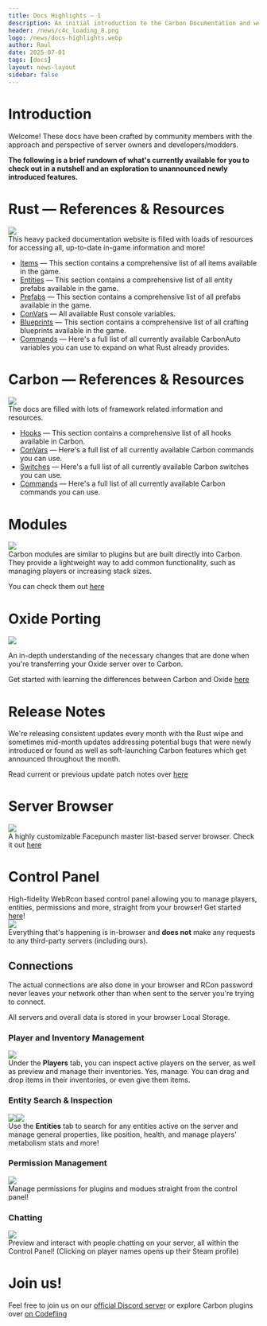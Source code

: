```yaml
---
title: Docs Highlights — 1
description: An initial introduction to the Carbon Documentation and website in general. It comes packed with lots of automatically updated content and reliable APIs for developers to use or owners to study! 
header: /news/c4c_loading_8.png
logo: /news/docs-highlights.webp
author: Raul
date: 2025-07-01
tags: [docs]
layout: news-layout
sidebar: false
---
```


<h1 class="news-text-section">Introduction</h1>
<div class="news-section">
Welcome! These docs have been crafted by community members with the approach and perspective of server owners and developers/modders. 

**The following is a brief rundown of what's currently available for you to check out in a nutshell and an exploration to unannounced newly introduced features.**
</div>

<h1 class="news-text-section">Rust — References & Resources</h1>
<img class="news-image mt-5" src="/news/items-showcase.png"/>

<div class="news-section">
This heavy packed documentation website is filled with loads of resources for accessing all, up-to-date in-game information and more!

- <a href="../../references/items" target="_blank">Items</a> — This section contains a comprehensive list of all items available in the game.
- <a href="../../references/entities" target="_blank">Entities</a> — This section contains a comprehensive list of all entity prefabs available in the game.
- <a href="../../references/prefabs" target="_blank">Prefabs</a> — This section contains a comprehensive list of all prefabs available in the game.
- <a href="../../references/rust-convars" target="_blank">ConVars</a> — All available Rust console variables.
- <a href="../../references/blueprints" target="_blank">Blueprints</a> — This section contains a comprehensive list of all crafting blueprints available in the game.
- <a href="../../references/rust-commands" target="_blank">Commands</a> — Here's a full list of all currently available CarbonAuto variables you can use to expand on what Rust already provides.

</div>

<h1 class="news-text-section">Carbon — References & Resources</h1>
<img class="news-image mt-5" src="/news/hooks-showcase.png"/>

<div class="news-section">
The docs are filled with lots of framework related information and resources.

- <a href="../../references/hooks" target="_blank">Hooks</a> — This section contains a comprehensive list of all hooks available in Carbon.
- <a href="../../references/convars" target="_blank">ConVars</a> — Here's a full list of all currently available Carbon commands you can use.
- <a href="../../references/switches" target="_blank">Switches</a> — Here's a full list of all currently available Carbon switches you can use.
- <a href="../../references/commands" target="_blank">Commands</a> — Here's a full list of all currently available Carbon commands you can use.
</div>

<h1 class="news-text-section">Modules</h1>
<img class="news-image mt-5" src="/misc/admin_f.webp"/>
<div class="news-section">
Carbon modules are similar to plugins but are built directly into Carbon. They provide a lightweight way to add common functionality, such as managing players or increasing stack sizes.

You can check them out <a href="../../owners/modules/what-are-modules" target="_blank">here</a>
</div>

<h1 class="news-text-section" target="_blank">Oxide Porting</h1>
<div class="news-section">
<img class="news-image mt-5" src="/misc/oxide-to-carbon.webp"/>

An in-depth understanding of the necessary changes that are done when you're transferring your Oxide server over to Carbon.

Get started with learning the differences between Carbon and Oxide <a href="../../owners/oxide-porting" target="_blank">here</a>
</div>

<h1 class="news-text-section" target="_blank">Release Notes</h1>
<div class="news-section">
We're releasing consistent updates every month with the Rust wipe and sometimes mid-month updates addressing potential bugs that were newly introduced or found as well as soft-launching Carbon features which get announced throughout the month.

Read current or previous update patch notes over <a href="../../references/release-notes" target="_blank">here</a>
</div>

<h1 class="news-text-section">Server Browser</h1>
<img class="news-image mt-5" src="/news/serverbrowser-showcase.png"/>
<div class="news-section">
A highly customizable Facepunch master list-based server browser. Check it out <a href="../../tools/server-browser" target="_blank">here</a>
</div>

<h1 class="news-text-section">Control Panel</h1>
<div class="news-section">
High-fidelity WebRcon based control panel allowing you to manage players, entities, permissions and more, straight from your browser! Get started <a href="../../tools/control-panel" target="_blank">here</a>!
</div>
<img class="news-image mt-5" src="/news/controlp-1-showcase.png"/>
<div class="news-section">
Everything that's happening is in-browser and <strong>does not</strong> make any requests to any third-party servers (including ours).

<h2 class="news-text-section">Connections</h2>
The actual connections are also done in your browser and RCon password never leaves your network other than when sent to the server you're trying to connect.

All servers and overall data is stored in your browser Local Storage.
</div>

<h3 class="news-text-section">Player and Inventory Management</h3>
<img class="news-image mt-5" src="/news/controlp-2-showcase.png"/>
<div class="news-section">
Under the <strong>Players</strong> tab, you can inspect active players on the server, as well as preview and manage their inventories. Yes, manage. You can drag and drop items in their inventories, or even give them items.
</div>

<h3 class="news-text-section">Entity Search & Inspection</h3>
<div class="flex w-[50%] h-[50%]"><img class="news-image mt-5" src="/news/controlp-3-showcase.png"/><img class="news-image mt-5" src="/news/controlp-4-showcase.png"/></div>
<div class="news-section">
Use the <strong>Entities</strong> tab to search for any entities active on the server and manage general properties, like position, health, and manage players' metabolism stats and more!
</div>

<h3 class="news-text-section">Permission Management</h3>
<img class="news-image mt-5" src="/news/controlp-5-showcase.png"/>
<div class="news-section">
Manage permissions for plugins and modues straight from the control panel!
</div>

<h3 class="news-text-section">Chatting</h3>
<img class="news-image mt-5" src="/news/controlp-6-showcase.png"/>
<div class="news-section">
Preview and interact with people chatting on your server, all within the Control Panel! (Clicking on player names opens up their Steam profile)
</div>

<h1 class="news-text-section">Join us!</h1>
<div class="news-section">
Feel free to join us on our <a href="https://discord.gg/carbonmod" target="_blank">official Discord server</a> or explore Carbon plugins over <a href="https://codefling.com/carbon" target="_blank">on Codefling</a>
</div>
